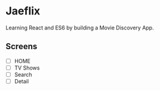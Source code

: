 # Jaeflix

Learning React and ES6 by building a Movie Discovery App.

## Screens

-   [ ] HOME
-   [ ] TV Shows
-   [ ] Search
-   [ ] Detail
